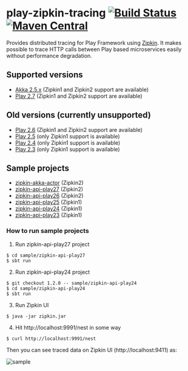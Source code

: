 play-zipkin-tracing [![Build Status](https://travis-ci.org/openzipkin-contrib/play-zipkin-tracing.svg?branch=master)](https://travis-ci.org/openzipkin-contrib/play-zipkin-tracing) [![Maven Central](https://maven-badges.herokuapp.com/maven-central/io.zipkin.brave.play/play-zipkin-tracing-core_2.12/badge.svg)](https://maven-badges.herokuapp.com/maven-central/io.zipkin.brave.play/play-zipkin-tracing-core_2.12)
========

Provides distributed tracing for Play Framework using [Zipkin](https://zipkin.io/). It makes possible to trace HTTP calls between Play based microservices easily without performance degradation.

## Supported versions

- [Akka 2.5.x](play-zipkin-tracing/akka/README.md) (Zipkin1 and Zipkin2 support are available)
- [Play 2.7](play-zipkin-tracing/play/README.md) (Zipkin1 and Zipkin2 support are available)

## Old versions (currently unsupported)

- [Play 2.6](https://github.com/openzipkin-contrib/play-zipkin-tracing/blob/2.1.0/play-zipkin-tracing/play/README.md) (Zipkin1 and Zipkin2 support are available)
- [Play 2.5](https://github.com/openzipkin-contrib/play-zipkin-tracing/blob/1.2.0/play-zipkin-tracing/play25/README.md) (only Zipkin1 support is available)
- [Play 2.4](https://github.com/openzipkin-contrib/play-zipkin-tracing/blob/1.2.0/play-zipkin-tracing/play24/README.md) (only Zipkin1 support is available)
- [Play 2.3](https://github.com/openzipkin-contrib/play-zipkin-tracing/blob/1.2.0/play-zipkin-tracing/play23/README.md) (only Zipkin1 support is available)

## Sample projects

- [zipkin-akka-actor](https://github.com/openzipkin-contrib/play-zipkin-tracing/tree/master/sample/zipkin-akka-actor) (Zipkin2)
- [zipkin-api-play27](https://github.com/openzipkin-contrib/play-zipkin-tracing/tree/master/sample/zipkin-api-play27) (Zipkin2)
- [zipkin-api-play26](https://github.com/openzipkin-contrib/play-zipkin-tracing/blob/2.1.0/sample/zipkin-api-play26) (Zipkin2)
- [zipkin-api-play25](https://github.com/openzipkin-contrib/play-zipkin-tracing/blob/1.2.0/sample/zipkin-api-play25) (Zipkin1)
- [zipkin-api-play24](https://github.com/openzipkin-contrib/play-zipkin-tracing/blob/1.2.0/sample/zipkin-api-play24) (Zipkin1)
- [zipkin-api-play23](https://github.com/openzipkin-contrib/play-zipkin-tracing/blob/1.2.0/sample/zipkin-api-play23) (Zipkin1)

### How to run sample projects

1. Run zipkin-api-play27 project

  ```
  $ cd sample/zipkin-api-play27
  $ sbt run
  ```

2. Run zipkin-api-play24 project

  ```
  $ git checkout 1.2.0 -- sample/zipkin-api-play24
  $ cd sample/zipkin-api-play24
  $ sbt run
  ```

3. Run Zipkin UI

  ```
  $ java -jar zipkin.jar
  ```

4. Hit http://localhost:9991/nest in some way

  ```
  $ curl http://localhost:9991/nest
  ```

Then you can see traced data on Zipkin UI (http://localhost:9411) as:

![sample](sample.png)
